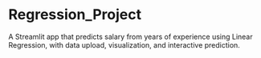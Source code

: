 # Regression_Project
A Streamlit app that predicts salary from years of experience using Linear Regression, with data upload, visualization, and interactive prediction.
